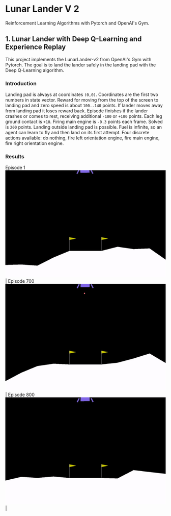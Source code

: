 # Lunar Lander V 2
Reinforcement Learning Algorithms with Pytorch and OpenAI's Gym.

## 1. Lunar Lander with Deep Q-Learning and Experience Replay
This project implements the LunarLander-v2 from OpenAI's Gym with Pytorch. The goal is to land the lander safely in the landing pad with the Deep Q-Learning algorithm.


### Introduction

Landing pad is always at coordinates `(0,0)`. Coordinates are the first two numbers in state vector. Reward for moving from the top of the screen to landing pad and zero speed is about `100..140` points. If lander moves away from landing pad it loses reward back. Episode finishes if the lander crashes or comes to rest, receiving additional `-100` or `+100` points. Each leg ground contact is `+10`. Firing main engine is `-0.3` points each frame. Solved is `200` points. Landing outside landing pad is possible. Fuel is infinite, so an agent can learn to fly and then land on its first attempt. Four discrete actions available: do nothing, fire left orientation engine, fire main engine, fire right orientation engine.

### Results

Episode 1 
![alt text](https://github.com/mehdii190/LunarLanderV2/blob/main/Images/episode-0.gif)|
Episode 700
![alt text](https://github.com/mehdii190/LunarLanderV2/blob/main/Images/episode-700.gif)|
Episode 800
![alt text](https://github.com/mehdii190/LunarLanderV2/blob/main/Images/episode-800.gif)
|

